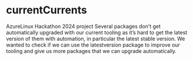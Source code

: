 # currentCurrents
AzureLinux Hackathon 2024 project
Several packages don’t get automatically upgraded with our current tooling as it’s hard to get the latest version of them with automation, in particular the latest stable version.
We wanted to check if we can use the latestversion package to improve our tooling and give us more packages that we can upgrade automatically.
